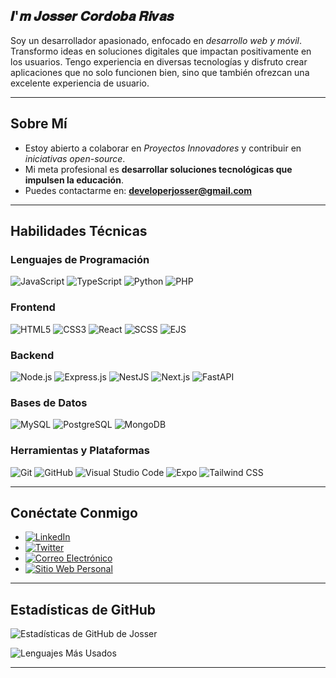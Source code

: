 
## 𝑰'𝒎 𝑱𝒐𝒔𝒔𝒆𝒓 𝑪𝒐𝒓𝒅𝒐𝒃𝒂 𝑹𝒊𝒗𝒂𝒔

Soy un desarrollador apasionado, enfocado en *desarrollo web y móvil*. Transformo ideas en soluciones digitales que impactan positivamente en los usuarios. Tengo experiencia en diversas tecnologías y disfruto crear aplicaciones que no solo funcionen bien, sino que también ofrezcan una excelente experiencia de usuario.

---

## Sobre Mí

* Estoy abierto a colaborar en *Proyectos Innovadores* y contribuir en *iniciativas open-source*.
* Mi meta profesional es **desarrollar soluciones tecnológicas que impulsen la educación**.
* Puedes contactarme en: **[developerjosser@gmail.com](mailto:developerjosser@gmail.com)**

---

## Habilidades Técnicas

### Lenguajes de Programación

![JavaScript](https://img.shields.io/badge/-JavaScript-F7DF1E?logo=javascript\&logoColor=000)
![TypeScript](https://img.shields.io/badge/-TypeScript-007ACC?logo=typescript\&logoColor=fff)
![Python](https://img.shields.io/badge/-Python-3776AB?logo=python\&logoColor=fff)
![PHP](https://img.shields.io/badge/-PHP-777BB4?logo=php\&logoColor=fff)

### Frontend

![HTML5](https://img.shields.io/badge/-HTML5-E34F26?logo=html5\&logoColor=fff)
![CSS3](https://img.shields.io/badge/-CSS3-1572B6?logo=css3\&logoColor=fff)
![React](https://img.shields.io/badge/-React-61DAFB?logo=react\&logoColor=000)
![SCSS](https://img.shields.io/badge/-SCSS-CC6699?logo=sass\&logoColor=fff)
![EJS](https://img.shields.io/badge/-EJS-5A29E4?logo=ejs\&logoColor=#FFFF00)

### Backend

![Node.js](https://img.shields.io/badge/-Node.js-339933?logo=node.js\&logoColor=fff)
![Express.js](https://img.shields.io/badge/-Express.js-000000?logo=express\&logoColor=fff)
![NestJS](https://img.shields.io/badge/-NestJS-E0234E?logo=nestjs\&logoColor=fff)
![Next.js](https://img.shields.io/badge/-Next.js-000000?logo=next.js\&logoColor=fff)
![FastAPI](https://img.shields.io/badge/-FastAPI-009688?logo=fastapi\&logoColor=fff)

### Bases de Datos

![MySQL](https://img.shields.io/badge/-MySQL-4479A1?logo=mysql\&logoColor=fff)
![PostgreSQL](https://img.shields.io/badge/-PostgreSQL-4169E1?logo=postgresql\&logoColor=fff)
![MongoDB](https://img.shields.io/badge/-MongoDB-47A248?logo=mongodb\&logoColor=fff)

### Herramientas y Plataformas

![Git](https://img.shields.io/badge/-Git-F05032?logo=git\&logoColor=fff)
![GitHub](https://img.shields.io/badge/-GitHub-181717?logo=github\&logoColor=fff)
![Visual Studio Code](https://img.shields.io/badge/-VSCode-007ACC?logo=visual-studio-code\&logoColor=fff)
![Expo](https://img.shields.io/badge/-Expo-000020?logo=expo\&logoColor=fff)
![Tailwind CSS](https://img.shields.io/badge/-Tailwind_CSS-06B6D4?logo=tailwind-css\&logoColor=fff)

---

## Conéctate Conmigo

* [![LinkedIn](https://img.shields.io/badge/-LinkedIn-0077B5?logo=linkedin\&logoColor=fff)](https://www.linkedin.com/in/jcori/)
* [![Twitter](https://img.shields.io/badge/-Twitter-1DA1F2?logo=twitter\&logoColor=fff)](https://x.com/jo33527?t=cnjPhwwTVuxlqTDl6cInfQ&s=09)
* [![Correo Electrónico](https://img.shields.io/badge/-Email-D14836?logo=gmail\&logoColor=fff)](mailto:developerjosser@gmail.com)
* [![Sitio Web Personal](https://img.shields.io/badge/-Sitio_Web-000000?logo=vercel\&logoColor=fff)]([https://josser.com](https://jossss.netlify.app/))

---

## Estadísticas de GitHub

![Estadísticas de GitHub de Josser](https://github-readme-stats.vercel.app/api?username=IngenieroJosser\&show_icons=true\&theme=radical)

![Lenguajes Más Usados](https://github-readme-stats.vercel.app/api/top-langs/?username=IngenieroJosser\&layout=compact\&theme=radical)

---
